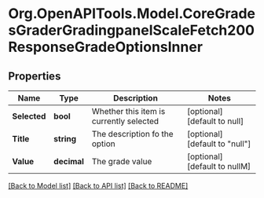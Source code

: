# Org.OpenAPITools.Model.CoreGradesGraderGradingpanelScaleFetch200ResponseGradeOptionsInner

## Properties

Name | Type | Description | Notes
------------ | ------------- | ------------- | -------------
**Selected** | **bool** | Whether this item is currently selected | [optional] [default to null]
**Title** | **string** | The description fo the option | [optional] [default to "null"]
**Value** | **decimal** | The grade value | [optional] [default to nullM]

[[Back to Model list]](../README.md#documentation-for-models) [[Back to API list]](../README.md#documentation-for-api-endpoints) [[Back to README]](../README.md)

